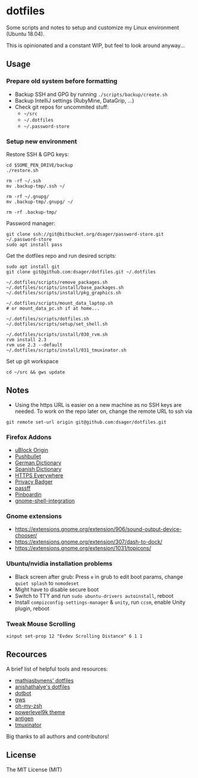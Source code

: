 # dotfiles

Some scripts and notes to setup and customize my Linux environment (Ubuntu 18.04).

This is opinionated and a constant WIP, but feel to look around anyway...

## Usage

### Prepare old system before formatting

- Backup SSH and GPG by running `./scripts/backup/create.sh`
- Backup IntelliJ settings (RubyMine, DataGrip, ...)
- Check git repos for uncommited stuff:
  - `~/src`
  - `~/.dotfiles`
  - `~/.password-store`

### Setup new environment

Restore SSH & GPG keys:
```
cd $SOME_PEN_DRIVE/backup
./restore.sh

rm -rf ~/.ssh
mv .backup-tmp/.ssh ~/

rm -rf ~/.gnupg/
mv .backup-tmp/.gnupg/ ~/

rm -rf .backup-tmp/
```

Password manager:
```
git clone ssh://git@bitbucket.org/dsager/password-store.git ~/.password-store
sudo apt install pass
```

Get the dotfiles repo and run desired scripts:
```
sudo apt install git
git clone git@github.com:dsager/dotfiles.git ~/.dotfiles

~/.dotfiles/scripts/remove_packages.sh
~/.dotfiles/scripts/install/base_packages.sh
~/.dotfiles/scripts/install/pkg_graphics.sh

~/.dotfiles/scripts/mount_data_laptop.sh
# or mount_data_pc.sh if at home...

~/.dotfiles/scripts/dotfiles.sh
~/.dotfiles/scripts/setup/set_shell.sh

~/.dotfiles/scripts/install/030_rvm.sh
rvm install 2.3
rvm use 2.3 --default
~/.dotfiles/scripts/install/031_tmuxinator.sh
```

Set up git workspace
```
cd ~/src && gws update
```

## Notes

- Using the https URL is easier on a new machine as no SSH keys are needed. To work on the repo later on, change the remote URL to ssh via
```
git remote set-url origin git@github.com:dsager/dotfiles.git
```

### Firefox Addons

- [uBlock Origin](https://addons.mozilla.org/en-US/firefox/addon/ublock-origin)
- [Pushbullet](https://addons.mozilla.org/en-US/firefox/addon/pushbullet)
- [German Dictionary](https://addons.mozilla.org/en-US/firefox/addon/german-dictionary)
- [Spanish Dictionary](https://addons.mozilla.org/en-US/firefox/addon/spanish-spain-dictionary)
- [HTTPS Everywhere](https://www.eff.org/files/https-everywhere-latest.xpi)
- [Privacy Badger](https://www.eff.org/files/privacy-badger-latest.xpi)
- [passff](https://addons.mozilla.org/en-US/firefox/addon/passff/)
- [Pinboardin](https://addons.mozilla.org/en-US/firefox/addon/pinboardin/)
- [gnome-shell-integration](https://addons.mozilla.org/en-US/firefox/addon/gnome-shell-integration/)

### Gnome extensions

- https://extensions.gnome.org/extension/906/sound-output-device-chooser/
- https://extensions.gnome.org/extension/307/dash-to-dock/
- https://extensions.gnome.org/extension/1031/topicons/

### Ubuntu/nvidia installation problems

- Black screen after grub: Press `e` in grub to edit boot params, change `quiet splash` to `nomodeset`
- Might have to disable secure boot
- Switch to TTY and run `sudo ubuntu-drivers autoinstall`, reboot
- Install `compizconfig-settings-manager` & `unity`, run `ccsm`, enable Unity plugin, reboot

### Tweak Mouse Scrolling

```
xinput set-prop 12 "Evdev Scrolling Distance" 6 1 1
```

## Recources

A brief list of helpful tools and resources:

- [mathiasbynens' dotfiles](https://github.com/mathiasbynens/dotfiles)
- [anishathalye's dotfiles](https://github.com/anishathalye/dotfiles)
- [dotbot](https://github.com/anishathalye/dotbot)
- [gws](https://github.com/StreakyCobra/gws)
- [oh-my-zsh](https://github.com/robbyrussell/oh-my-zsh/)
- [powerlevel9k theme](https://github.com/bhilburn/powerlevel9k)
- [antigen](https://github.com/zsh-users/antigen.git)
- [tmuxinator](https://github.com/tmuxinator/tmuxinator)

Big thanks to all authors and contributors!

## License

The MIT License (MIT)
